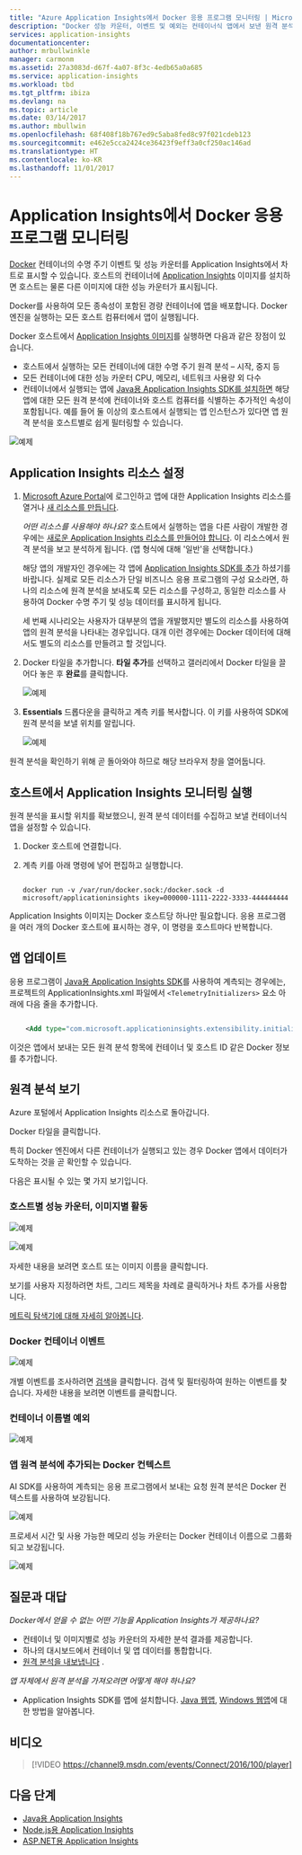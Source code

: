 ```yaml
---
title: "Azure Application Insights에서 Docker 응용 프로그램 모니터링 | Microsoft Docs"
description: "Docker 성능 카운터, 이벤트 및 예외는 컨테이너식 앱에서 보낸 원격 분석과 함께 Application Insights에 표시될 수 있습니다."
services: application-insights
documentationcenter: 
author: mrbullwinkle
manager: carmonm
ms.assetid: 27a3083d-d67f-4a07-8f3c-4edb65a0a685
ms.service: application-insights
ms.workload: tbd
ms.tgt_pltfrm: ibiza
ms.devlang: na
ms.topic: article
ms.date: 03/14/2017
ms.author: mbullwin
ms.openlocfilehash: 68f408f18b767ed9c5aba8fed8c97f021cdeb123
ms.sourcegitcommit: e462e5cca2424ce36423f9eff3a0cf250ac146ad
ms.translationtype: HT
ms.contentlocale: ko-KR
ms.lasthandoff: 11/01/2017
---
```

# <a name="monitor-docker-applications-in-application-insights"></a>Application Insights에서 Docker 응용 프로그램 모니터링
[Docker](https://www.docker.com/) 컨테이너의 수명 주기 이벤트 및 성능 카운터를 Application Insights에서 차트로 표시할 수 있습니다. 호스트의 컨테이너에 [Application Insights](app-insights-overview.md) 이미지를 설치하면 호스트는 물론 다른 이미지에 대한 성능 카운터가 표시됩니다.

Docker를 사용하여 모든 종속성이 포함된 경량 컨테이너에 앱을 배포합니다. Docker 엔진을 실행하는 모든 호스트 컴퓨터에서 앱이 실행됩니다.

Docker 호스트에서 [Application Insights 이미지](https://hub.docker.com/r/microsoft/applicationinsights/)를 실행하면 다음과 같은 장점이 있습니다.

* 호스트에서 실행하는 모든 컨테이너에 대한 수명 주기 원격 분석 – 시작, 중지 등
* 모든 컨테이너에 대한 성능 카운터 CPU, 메모리, 네트워크 사용량 외 다수
* 컨테이너에서 실행되는 앱에 [Java용 Application Insights SDK를 설치하면](app-insights-java-live.md) 해당 앱에 대한 모든 원격 분석에 컨테이너와 호스트 컴퓨터를 식별하는 추가적인 속성이 포함됩니다. 예를 들어 둘 이상의 호스트에서 실행되는 앱 인스턴스가 있다면 앱 원격 분석을 호스트별로 쉽게 필터링할 수 있습니다.

![예제](./media/app-insights-docker/00.png)

## <a name="set-up-your-application-insights-resource"></a>Application Insights 리소스 설정
1. [Microsoft Azure Portal](https://azure.com)에 로그인하고 앱에 대한 Application Insights 리소스를 열거나 [새 리소스를 만듭니다](app-insights-create-new-resource.md). 
   
    *어떤 리소스를 사용해야 하나요?* 호스트에서 실행하는 앱을 다른 사람이 개발한 경우에는 [새로운 Application Insights 리소스를 만들어야 합니다](app-insights-create-new-resource.md). 이 리소스에서 원격 분석을 보고 분석하게 됩니다. (앱 형식에 대해 '일반'을 선택합니다.)
   
    해당 앱의 개발자인 경우에는 각 앱에 [Application Insights SDK를 추가](app-insights-java-live.md) 하셨기를 바랍니다. 실제로 모든 리소스가 단일 비즈니스 응용 프로그램의 구성 요소라면, 하나의 리소스에 원격 분석을 보내도록 모든 리소스를 구성하고, 동일한 리소스를 사용하여 Docker 수명 주기 및 성능 데이터를 표시하게 됩니다. 
   
    세 번째 시나리오는 사용자가 대부분의 앱을 개발했지만 별도의 리소스를 사용하여 앱의 원격 분석을 나타내는 경우입니다. 대개 이런 경우에는 Docker 데이터에 대해서도 별도의 리소스를 만들려고 할 것입니다. 
2. Docker 타일을 추가합니다. **타일 추가**를 선택하고 갤러리에서 Docker 타일을 끌어다 놓은 후 **완료**를 클릭합니다. 
   
    ![예제](./media/app-insights-docker/03.png)
3. **Essentials** 드롭다운을 클릭하고 계측 키를 복사합니다. 이 키를 사용하여 SDK에 원격 분석을 보낼 위치를 알립니다.

    ![예제](./media/app-insights-docker/02-props.png)

원격 분석을 확인하기 위해 곧 돌아와야 하므로 해당 브라우저 창을 열어둡니다.

## <a name="run-the-application-insights-monitor-on-your-host"></a>호스트에서 Application Insights 모니터링 실행
원격 분석을 표시할 위치를 확보했으니, 원격 분석 데이터를 수집하고 보낼 컨테이너식 앱을 설정할 수 있습니다.

1. Docker 호스트에 연결합니다. 
2. 계측 키를 아래 명령에 넣어 편집하고 실행합니다.
   
   ```
   
   docker run -v /var/run/docker.sock:/docker.sock -d microsoft/applicationinsights ikey=000000-1111-2222-3333-444444444
   ```

Application Insights 이미지는 Docker 호스트당 하나만 필요합니다. 응용 프로그램을 여러 개의 Docker 호스트에 표시하는 경우, 이 명령을 호스트마다 반복합니다.

## <a name="update-your-app"></a>앱 업데이트
응용 프로그램이 [Java용 Application Insights SDK](app-insights-java-get-started.md)를 사용하여 계측되는 경우에는, 프로젝트의 ApplicationInsights.xml 파일에서 `<TelemetryInitializers>` 요소 아래에 다음 줄을 추가합니다.

```xml

    <Add type="com.microsoft.applicationinsights.extensibility.initializer.docker.DockerContextInitializer"/> 
```

이것은 앱에서 보내는 모든 원격 분석 항목에 컨테이너 및 호스트 ID 같은 Docker 정보를 추가합니다.

## <a name="view-your-telemetry"></a>원격 분석 보기
Azure 포털에서 Application Insights 리소스로 돌아갑니다.

Docker 타일을 클릭합니다.

특히 Docker 엔진에서 다른 컨테이너가 실행되고 있는 경우 Docker 앱에서 데이터가 도착하는 것을 곧 확인할 수 있습니다.

다음은 표시될 수 있는 몇 가지 보기입니다.

### <a name="perf-counters-by-host-activity-by-image"></a>호스트별 성능 카운터, 이미지별 활동
![예제](./media/app-insights-docker/10.png)

![예제](./media/app-insights-docker/11.png)

자세한 내용을 보려면 호스트 또는 이미지 이름을 클릭합니다.

보기를 사용자 지정하려면 차트, 그리드 제목을 차례로 클릭하거나 차트 추가를 사용합니다. 

[메트릭 탐색기에 대해 자세히 알아봅니다](app-insights-metrics-explorer.md).

### <a name="docker-container-events"></a>Docker 컨테이너 이벤트
![예제](./media/app-insights-docker/13.png)

개별 이벤트를 조사하려면 [검색](app-insights-diagnostic-search.md)을 클릭합니다. 검색 및 필터링하여 원하는 이벤트를 찾습니다. 자세한 내용을 보려면 이벤트를 클릭합니다.

### <a name="exceptions-by-container-name"></a>컨테이너 이름별 예외
![예제](./media/app-insights-docker/14.png)

### <a name="docker-context-added-to-app-telemetry"></a>앱 원격 분석에 추가되는 Docker 컨텍스트
AI SDK를 사용하여 계측되는 응용 프로그램에서 보내는 요청 원격 분석은 Docker 컨텍스트를 사용하여 보강됩니다.

![예제](./media/app-insights-docker/16.png)

프로세서 시간 및 사용 가능한 메모리 성능 카운터는 Docker 컨테이너 이름으로 그룹화되고 보강됩니다.

![예제](./media/app-insights-docker/15.png)

## <a name="q--a"></a>질문과 대답
*Docker에서 얻을 수 없는 어떤 기능을 Application Insights가 제공하나요?*

* 컨테이너 및 이미지별로 성능 카운터의 자세한 분석 결과를 제공합니다.
* 하나의 대시보드에서 컨테이너 및 앱 데이터를 통합합니다.
* [원격 분석을 내보냅니다](app-insights-export-telemetry.md) .

*앱 자체에서 원격 분석을 가져오려면 어떻게 해야 하나요?*

* Application Insights SDK를 앱에 설치합니다. [Java 웹앱](app-insights-java-get-started.md), [Windows 웹앱](app-insights-asp-net.md)에 대한 방법을 알아봅니다.

## <a name="video"></a>비디오

> [!VIDEO https://channel9.msdn.com/events/Connect/2016/100/player]

## <a name="next-steps"></a>다음 단계

* [Java용 Application Insights](app-insights-java-get-started.md)
* [Node.js용 Application Insights](app-insights-nodejs.md)
* [ASP.NET용 Application Insights](app-insights-asp-net.md)
